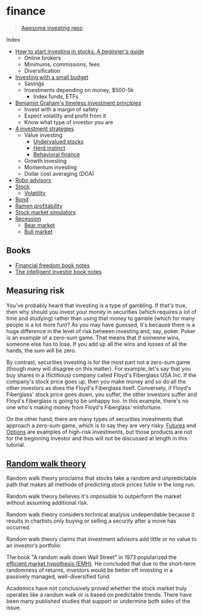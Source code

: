 # finance

> [Awesome investing repo](https://github.com/mr-karan/awesome-investing)

Index

* [How to start investing in stocks: A beginner's guide](investing-beginner.md)
  * Online brokers
  * Minimums, commissions, fees
  * Diversification
* [Investing with a small budget](small-budget.md)
  * Savings
  * Investments depending on money, $500-5k
    * Index funds, ETFs
* [Benjamin Graham's timeless investment principles](graham-principles.md)
  * Invest with a margin of safety
  * Expect volatilty and profit from it
  * Know what type of investor you are
* [4 investment strategies](investment-strategies.md)
  * Value investing
    * [Undervalued stocks](undervalued.md)
    * [Herd instinct](herd-instinct.md)
    * [Behavioral finance](behavioral-finance.md)
  * Growth investing
  * Momentum investing
  * Dollar cost averaging (DCA)
* [Robo advisors](robo-advisors.md)
* [Stock](stock.md)
  * [Volatility](volatility.md)
* [Bond](bond.md)
* [Ramen profitability](ramen-profitable.md)
* [Stock market simulators](simulators.md)
* [Recession](recession.md)
  * [Bear market](bear-market.md)
  * [Bull market](bull-market.md)

## Books

* [Financial freedom book notes](book-financial-freedom-sabatier.md)
* [The intelligent investor book notes](book-intelligent-investor.md)

## Measuring risk

You've probably heard that investing is a type of gambling. If that's true, then why should you invest your money in securities (which requires a lot of time and studying) rather than using that money to gamble (which for many people is a lot more fun)? As you may have guessed, it's because there is a huge difference in the level of risk between investing and, say, poker.
Poker is an example of a zero-sum game. That means that if someone wins, someone else has to lose. If you add up all the wins and losses of all the hands, the sum will be zero.

By contrast, securities investing is for the most part not a zero-sum game (though many will disagree on this matter). For example, let's say that you buy shares in a (fictitious) company called Floyd's Fiberglass USA Inc. If the company's stock price goes up, then you make money and so do all the other investors as does the Floyd's Fiberglass itself. Conversely, if Floyd's Fiberglass' stock price goes down, you suffer, the other investors suffer and Floyd's Fiberglass is going to be unhappy too. In this example, there's no one who's making money from Floyd's Fiberglass' misfortune.

On the other hand, there are many types of securities investments that approach a zero-sum game, which is to say they are very risky. [Futures](https://www.investopedia.com/terms/f/futures.asp) and [Options](https://www.investopedia.com/terms/o/option.asp) are examples of high-risk investments, but those products are not for the beginning investor and thus will not be discussed at length in this tutorial.

## [Random walk theory](https://www.investopedia.com/ask/answers/08/random-walk-theory.asp)

Random walk theory proclaims that stocks take a random and unpredictable path that makes all methods of predicting stock prices futile in the long run.

Random walk theory believes it's impossible to outperform the market without assuming additional risk.

Random walk theory considers technical analysis undependable because it results in chartists only buying or selling a security after a move has occurred.

Random walk theory claims that investment advisors add little or no value to an investor’s portfolio.

The book "A random walk down Wall Street" in 1973 popularized the [efficient market hypothesis (EMH)](https://www.investopedia.com/terms/e/efficientmarkethypothesis.asp). He concluded that due to the short-term randomness of returns, investors would be better off investing in a passively managed, well-diversified fund.

Academics have not conclusively proved whether the stock market truly operates like a random walk or is based on predictable trends. There have been many published studies that support or undermine both sides of the issue.
